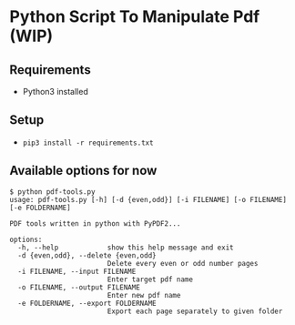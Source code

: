 # Python Script To Manipulate Pdf (WIP)

## Requirements
- Python3 installed

## Setup
- `pip3 install -r requirements.txt`


## Available options for now

```
$ python pdf-tools.py
usage: pdf-tools.py [-h] [-d {even,odd}] [-i FILENAME] [-o FILENAME] [-e FOLDERNAME]

PDF tools written in python with PyPDF2...

options:
  -h, --help            show this help message and exit
  -d {even,odd}, --delete {even,odd}
                        Delete every even or odd number pages
  -i FILENAME, --input FILENAME
                        Enter target pdf name
  -o FILENAME, --output FILENAME
                        Enter new pdf name
  -e FOLDERNAME, --export FOLDERNAME
                        Export each page separately to given folder
```